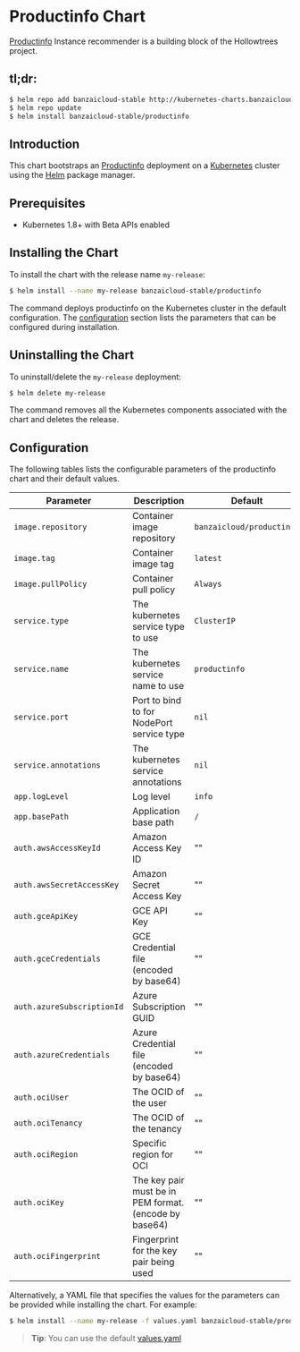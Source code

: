 
# Productinfo Chart

[Productinfo](https://github.com/banzaicloud/productinfo) Instance recommender is a building block of the Hollowtrees project. 

## tl;dr:

```bash
$ helm repo add banzaicloud-stable http://kubernetes-charts.banzaicloud.com/branch/master
$ helm repo update
$ helm install banzaicloud-stable/productinfo
```

## Introduction

This chart bootstraps an [Productinfo](https://github.com/banzaicloud/banzai-charts/stable/productinfo) deployment on a [Kubernetes](http://kubernetes.io) cluster using the [Helm](https://helm.sh) package manager.

## Prerequisites

- Kubernetes 1.8+ with Beta APIs enabled

## Installing the Chart

To install the chart with the release name `my-release`:

```bash
$ helm install --name my-release banzaicloud-stable/productinfo
```

The command deploys productinfo on the Kubernetes cluster in the default configuration. The [configuration](#configuration) section lists the parameters that can be configured during installation.

## Uninstalling the Chart

To uninstall/delete the `my-release` deployment:

```bash
$ helm delete my-release
```

The command removes all the Kubernetes components associated with the chart and deletes the release.

## Configuration

The following tables lists the configurable parameters of the productinfo chart and their default values.

|          Parameter          |                Description                            |             Default             |
| --------------------------- | ----------------------------------------------------- | ------------------------------- |
| `image.repository`          | Container image repository                               | `banzaicloud/productinfo`    |
| `image.tag       `          | Container image tag                                      | `latest`                     |
| `image.pullPolicy`          | Container pull policy                                    | `Always`                     |
| `service.type`              | The kubernetes service type to use                       | `ClusterIP`                  |
| `service.name`              | The kubernetes service name to use                       | `productinfo`                |
| `service.port`              | Port to bind to for NodePort service type                | `nil`                        |
| `service.annotations`       | The kubernetes service annotations                       | `nil`                        |
| `app.logLevel`              | Log level                                                | `info`                       |
| `app.basePath`              | Application base path                                    | `/`                          |
| `auth.awsAccessKeyId`       | Amazon Access Key ID                                     | ""                           |
| `auth.awsSecretAccessKey`   | Amazon Secret Access Key                                 | ""                           |
| `auth.gceApiKey`            | GCE API Key                                              | ""                        |
| `auth.gceCredentials`       | GCE Credential file (encoded by base64)                  | ""                        |
| `auth.azureSubscriptionId`  | Azure Subscription GUID                                  | ""                        |
| `auth.azureCredentials`     | Azure Credential file (encoded by base64)                | ""                        |
| `auth.ociUser`              | The OCID of the user                                     | ""                        |
| `auth.ociTenancy`           | The OCID of the tenancy                                  | ""                        |
| `auth.ociRegion`            | Specific region for OCI                                  | ""                        |
| `auth.ociKey`               | The key pair must be in PEM format. (encode by base64)   | ""                        |
| `auth.ociFingerprint`       | Fingerprint for the key pair being used                  | ""                        |

Alternatively, a YAML file that specifies the values for the parameters can be provided while installing the chart. For example:

```bash
$ helm install --name my-release -f values.yaml banzaicloud-stable/productinfo
```

> **Tip**: You can use the default [values.yaml](values.yaml)


```

